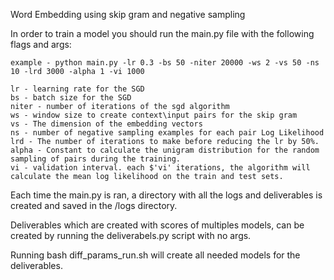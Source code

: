 Word Embedding using skip gram and negative sampling

In order to train a model you should run the main.py file with the following flags and args:

	example - python main.py -lr 0.3 -bs 50 -niter 20000 -ws 2 -vs 50 -ns 10 -lrd 3000 -alpha 1 -vi 1000

	lr - learning rate for the SGD
	bs - batch size for the SGD
	niter - number of iterations of the sgd algorithm
	ws - window size to create context\input pairs for the skip gram
	vs - The dimension of the embedding vectors
	ns - number of negative sampling examples for each pair Log Likelihood
	lrd - The number of iterations to make before reducing the lr by 50%.
	alpha - Constant to calculate the unigram distribution for the random sampling of pairs during the training.
	vi - validation interval. each $'vi' iterations, the algorithm will calculate the mean log likelihood on the train and test sets.

Each time the main.py is ran, a directory with all the logs and deliverables is created and saved in the /logs directory.

Deliverables which are created with scores of multiples models, can be created by running the deliverabels.py script with no args.

Running bash diff_params_run.sh will create all needed models for the deliverables.

